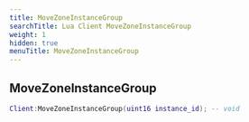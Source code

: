 ```yaml
---
title: MoveZoneInstanceGroup
searchTitle: Lua Client MoveZoneInstanceGroup
weight: 1
hidden: true
menuTitle: MoveZoneInstanceGroup
---
```

## MoveZoneInstanceGroup
```lua
Client:MoveZoneInstanceGroup(uint16 instance_id); -- void
```